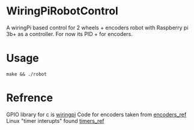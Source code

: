 # WiringPiRobotControl

A wiringPi based control for 2 wheels + encoders robot with Raspberry pi 3b+ as a controller. For now its PID + for encoders.

# Usage

`make && ./robot`

# Refrence

GPIO library for c is [wiringpi](http://wiringpi.com/ "wiringpi")
Code for encoders taken from [encoders_ref](http://theatticlight.net/posts/Reading-a-Rotary-Encoder-from-a-Raspberry-Pi/ "here")  
Linux "timer interupts" found [timers_ref](https://stackoverflow.com/questions/32734895/timer-interrupt-on-raspberry-pi-under-linux "here")  
